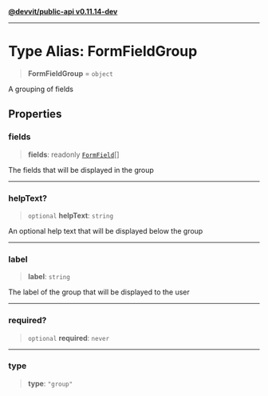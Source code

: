 [**@devvit/public-api v0.11.14-dev**](../README.md)

---

# Type Alias: FormFieldGroup

> **FormFieldGroup** = `object`

A grouping of fields

## Properties

<a id="fields"></a>

### fields

> **fields**: readonly [`FormField`](FormField.md)[]

The fields that will be displayed in the group

---

<a id="helptext"></a>

### helpText?

> `optional` **helpText**: `string`

An optional help text that will be displayed below the group

---

<a id="label"></a>

### label

> **label**: `string`

The label of the group that will be displayed to the user

---

<a id="required"></a>

### required?

> `optional` **required**: `never`

---

<a id="type"></a>

### type

> **type**: `"group"`
